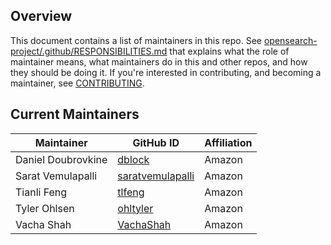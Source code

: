 ## Overview

This document contains a list of maintainers in this repo. See [opensearch-project/.github/RESPONSIBILITIES.md](https://github.com/opensearch-project/.github/blob/main/RESPONSIBILITIES.md#maintainer-responsibilities) that explains what the role of maintainer means, what maintainers do in this and other repos, and how they should be doing it. If you're interested in contributing, and becoming a maintainer, see [CONTRIBUTING](CONTRIBUTING.md).

## Current Maintainers

| Maintainer         | GitHub ID                                               | Affiliation |
| ------------------ | ------------------------------------------------------- | ----------- |
| Daniel Doubrovkine | [dblock](https://github.com/dblock)                     | Amazon      |
| Sarat Vemulapalli  | [saratvemulapalli](https://github.com/saratvemulapalli) | Amazon      |
| Tianli Feng        | [tlfeng](https://github.com/tlfeng)                     | Amazon      |
| Tyler Ohlsen       | [ohltyler](https://github.com/ohltyler)                 | Amazon      |
| Vacha Shah         | [VachaShah](https://github.com/vachashah)               | Amazon      |
